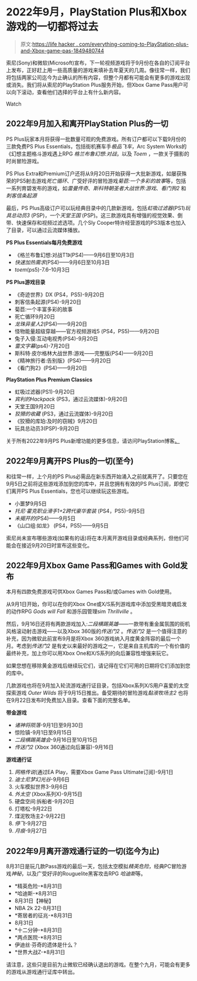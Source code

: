 # 2022年9月，PlayStation Plus和Xbox游戏的一切都将过去

> 原文:[https://life hacker . com/everything-coming-to-PlayStation-plus-and-Xbox-game-pas-1849480744](https://lifehacker.com/everything-coming-to-playstation-plus-and-xbox-game-pas-1849480744)

索尼(Sony)和微软(Microsoft)宣布，下一轮视频游戏将于9月份在各自的订阅平台上发布，正好赶上用一些高质量的游戏来填补去年夏天的几周。像往常一样，我们将包括两家公司迄今为止确认的所有内容，但整个月都有可能会有更多的游戏出现或消失。我们将从索尼的PlayStation Plus服务开始，但Xbox Game Pass用户可以向下滚动，查看他们选择的平台上有什么新内容。

Watch

## 2022年9月加入和离开PlayStation Plus的一切

PS Plus玩家本月将获得一批数量可观的免费游戏。所有订户都可以下载9月份的三款免费PS Plus Essentials，包括街机赛车手*极品飞车*，Arc System Works的《幻想主题格斗游戏遇上RPG *格兰布鲁幻想:对战*，以及 *Toem* ，一款关于摄影的时尚冒险游戏。

PS Plus Extra和Premium订户还将从9月20日开始获得一大批新游戏，如屡获殊荣的PS5射击游戏*死亡循环*、广受好评的冒险游戏*菊苣:一个多彩的故事*等，包括一系列育碧发布的游戏，如*雷曼传奇*、*斯科特朝圣者大战世界:游戏*、*看门狗2* 和*刺客信条起源*

最后，PS Plus高级订户可以玩经典目录中的几款新游戏，包括*虹吸过滤器*(PS1)*玩具总动员3* (PSP)，一个*天堂王国* (PSP)。这三款游戏具有增强的视觉效果、倒带、快速保存和视频过滤选项。几个Sly Cooper特许经营游戏的PS3版本也加入了目录，可以通过云流媒体播放。

**PS Plus Essentials每月免费游戏**

*   《格兰布鲁幻想:对战T1》(PS4)——9月6日至10月3日
*   *快速加热需求*(PS4)——9月6日至10月3日
*   *toem*(ps5)-7.6–10月3日

**PS Plus游戏目录**

*   《奇迹世界》DX (PS4，PS5)-9月20日
*   刺客信条起源(PS4)-9月20日
*   菊苣:一个丰富多彩的故事
*   死亡循环9月20日
*   *龙珠异星人2*(PS4)——9月20日
*   怪物能量超级穿越——官方视频游戏5 (PS4，PS5)——9月20日
*   兔子入侵:互动电视秀(PS4)-9月20日
*   *雷文字幕*(ps4)-7月20日
*   斯科特·皮尔格林大战世界:游戏——完整版(PS4)——9月20日
*   《精神旅行者:告别版》(PS4)——9月20日
*   《看门狗2》(PS4)——9月20日

**PlayStation Plus Premium Classics**

*   虹吸过滤器(PS1)-9月20日
*   *宾利的Hackpack* (PS3，通过云流媒体)-9月20日
*   天堂王国9月20日
*   *狡猾的收藏* (PS3，通过云流媒体)-9月20日
*   《狡猾的库珀:及时的窃贼》9月20日
*   玩具总动员3(PSP)-9月20日

关于所有2022年9月PS Plus新增功能的更多信息，请访问PlayStation博客[。](https://blog.playstation.com/2022/08/31/playstation-plus-monthly-games-and-game-catalog-lineup-for-september-revealed/)

## 2022年9月离开PS Plus的一切(至今)

和往常一样，上个月的PS Plus必需品在新东西开始涌入之前就离开了。只要您在9月5日之前将这些游戏添加到您的库中，并且您拥有有效的PS Plus订阅，即使它们离开PS Plus Essentials，您也可以继续玩这些游戏。

*   小噩梦9月5日
*   *托尼·霍克职业滑手1+2跨代豪华套装* (PS4，PS5)-9月5日
*   *未揭开的*(PS4)——9月5日
*   《山口组:如龙》 (PS4，PS5)——9月5日

索尼尚未宣布哪些游戏(如果有的话)将在本月离开游戏目录或经典系列，但他们可能会在接近9月20日时宣布这些变化。

## 2022年9月Xbox Game Pass和Games with Gold发布

本月有四款免费游戏可供Xbox Games Pass和/或Games with Gold使用。

从9月1日开始，你可以在你的Xbox One或X/S系列游戏库中添加受黑暗灵魂启发的动作RPG *Gods will Fall* 和游乐园管理sim *Thrillville* 。

然后，9月16日还将有两款游戏加入:*二段横踢英雄*——一款带有重金属氛围的街机风格滚动射击游戏——以及Xbox 360版的*传送门2* 。*传送门2* 是一个值得注意的补充，因为微软此前宣布9月是将Xbox 360游戏纳入月度黄金阵容的最后一个月。考虑到*传送门2* 是有史以来最好的游戏之一，它是来自主机库的一个有价值的最终补充，加上你可以用Xbox One和X/S系列的向后兼容性增强来玩它。

如果您想在移除黄金游戏后继续玩它们，请记得在它们可用的日期将它们添加到您的库中。

几款游戏也将在9月加入轮流游戏通行证目录，包括Xbox系列X/S用户喜爱的太空探索游戏 *Outer Wilds* 将于9月15日推出。备受期待的冒险游戏*黏液牧场主2* 也将在9月22日发布时免费加入目录。查看下面的完整名单。

**带金游戏**

*   *诸神将陨落*-9月1日至9月30日
*   惊险镇-9月1日至9月15日
*   *二段横踢英雄会*-9月16日至10月15日
*   *传送门2* (Xbox 360通过向后兼容)-9月16日

**游戏通行证**

1.  *网格传说*(通过EA Play，需要Xbox Game Pass Ultimate订阅)-9月1日
2.  *迪士尼梦幻光谷*-9月6日
3.  火车模拟世界3-9月6日
4.  *外太空* (Xbox系列X)-9月15日
5.  硬盘空间:拆船者-9月20日
6.  灯塔松-9月22日
7.  煤泥牧场主2-9月22日
8.  *停飞*-9月27日
9.  *月痕*-9月27日

## 2022年9月离开游戏通行证的一切(迄今为止)

8月31日是玩几款Pass游戏的最后一天，包括太空模拟*精英危险*，经典PC冒险游戏*神秘*，以及广受好评的Rouguelite黑客攻击RPG *哈迪斯*等。

*   *精英危险-*8月31日
*   *哈迪斯-*8月31日
*   8月31日【神秘】
*   NBA 2k 22-8月31日
*   *寄居者的征兆-*8月31日
*   8月31日
*   *十二分钟-*8月31日
*   *两点医院-*8月31日
*   伊迪丝·芬奇的遗体是什么？
*   *世界大战Z-*8月31日

请注意，这些只是目前为止微软已经确认退出的游戏。在整个九月，可能会有更多的游戏从游戏通行证库中转出。